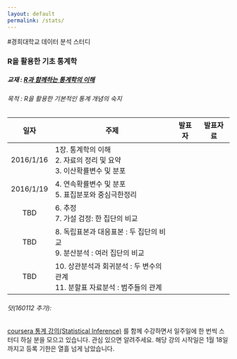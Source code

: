 ```yaml
---
layout: default
permalink: /stats/
---
```


#경희대학교 데이터 분석 스터디
### R을 활용한 기초 통계학

##### 교재 : [R과 함께하는 통계학의 이해](http://www.bigbook.or.kr/bbs/bbs/board.php?bo_table=bo16&wr_id=5)

###### 목적 : R을 활용한 기본적인 통계 개념의 숙지


| 일자 | 주제 |	발표자 | 발표자료 |
|:-------:|-----------------|:--------:|:--------:|
|2016/1/16| 1장. 통계학의 이해</br> 2. 자료의 정리 및 요약</br>3. 이산확률변수 및 분포|          |           |
|2016/1/19|4. 연속확률변수 및 분포</br>5. 표집분포와 중심극한정리|||
|TBD|6. 추정</br>7. 가설 검정: 한 집단의 비교|||
|TBD|8. 독립표본과 대응표본 : 두 집단의 비교 </br> 9. 분산분석 : 여러 집단의 비교|||
|TBD|10. 상관분석과 회귀분석 : 두 변수의 관계 </br> 11. 분할표 자료분석 : 범주들의 관계|||

###### 덧(160112 추가):  
[coursera 통계 강의(Statistical Inference)](https://www.coursera.org/learn/statistical-inference/) 를 함께 수강하면서 일주일에 한 번씩 스터디 하실 분을 모으고 있습니다. 관심 있으면 알려주세요. 해당 강의 시작일은 1월 18일까지고 등록 기한은 열흘 넘게 남았습니다.